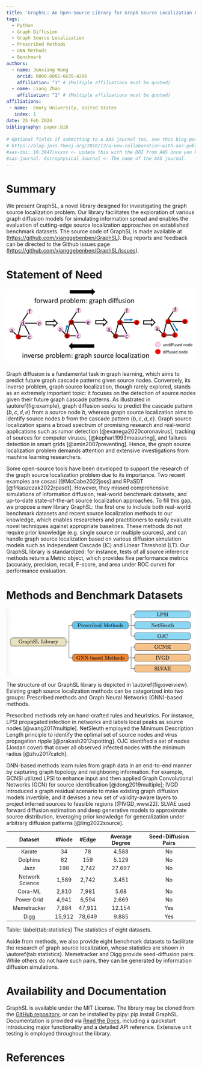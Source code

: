 ```yaml
---
title: 'GraphSL: An Open-Source Library for Graph Source Localization Approaches and Benchmark Datasets'
tags:
  - Python
  - Graph Diffusion
  - Graph Source Localization
  - Prescribed Methods
  - GNN Methods
  - Benchmark
authors:
  - name: Junxiang Wang
    orcid: 0000-0002-6635-4296
    affiliation: "1" # (Multiple affiliations must be quoted)
  - name: Liang Zhao
    affiliation: "1" # (Multiple affiliations must be quoted)
affiliations:
 - name:  Emory University, United States
   index: 1
date: 25 Feb 2024
bibliography: paper.bib

# Optional fields if submitting to a AAS journal too, see this blog post:
# https://blog.joss.theoj.org/2018/12/a-new-collaboration-with-aas-publishing
#aas-doi: 10.3847/xxxxx <- update this with the DOI from AAS once you know it.
#aas-journal: Astrophysical Journal <- The name of the AAS journal.
---
```


# Summary

We present GraphSL, a novel library designed for investigating the graph source localization problem. Our library facilitates the exploration of various graph diffusion models for simulating information spread and enables the evaluation of cutting-edge source localization approaches on established benchmark datasets. The source code of GraphSL is made available at (https://github.com/xianggebenben/GraphSL). Bug reports and feedback can be directed to the Github issues page (https://github.com/xianggebenben/GraphSL/issues).


# Statement of Need

![An example of graph source localization.\label{fig:example}](SL_example.png)

Graph diffusion is a fundamental task in graph learning, which aims to predict future graph cascade patterns given source nodes. Conversely, its inverse problem, graph source localization, though rarely explored, stands as an extremely important topic: it focuses on the detection of source nodes given their future graph cascade patterns. As illustrated in \autoref{fig:example}, graph diffusion seeks to predict the cascade pattern $\{b,c,d,e\}$ from a source node $b$, whereas graph source localization aims to identify source nodes $b$ from the cascade pattern $\{b,c,d,e\}$. Graph source localization spans a broad spectrum of promising research and real-world applications such as rumor detection [@evanega2020coronavirus], tracking of sources for computer viruses, [@kephart1993measuring], and failures detection in smart grids [@amin2007preventing]. Hence, the graph source localization problem demands attention and extensive investigations from machine learning researchers.

Some open-source tools have been developed to support the research of the graph source localization problem due to its importance. Two recent examples are cosasi [@McCabe2022joss] and RPaSDT [@frkaszczak2022rpasdt]. However, they missed comprehensive simulations of information diffusion, real-world benchmark datasets, and up-to-date state-of-the-art source localization approaches. To fill this gap, we propose a new library GraphSL: the first one to include both real-world benchmark datasets and recent source localization methods to our knowledge, which enables researchers and practitioners to easily evaluate novel techniques against appropriate baselines. These methods do not require prior knowledge (e.g. single source or multiple sources), and can handle graph source localization based on various diffusion simulation models such as Independent Cascade (IC) and Linear Threshold (LT). Our GraphSL library is standardized: for instance, tests of all source inference methods return a Metric object, which provides five performance metrics (accuracy, precision, recall, F-score, and area under ROC curve) for performance evaluation.

# Methods and Benchmark Datasets

![The hierarchical structure of our GraphSL library version 0.1.\label{fig:overview}](overview.png)

The structure of our GraphSL library is depicted in \autoref{fig:overview}. Existing graph source localization methods can be categorized into two groups: Prescribed methods and Graph Neural Networks (GNN)-based methods.

Prescribed methods rely on hand-crafted rules and heuristics. For instance, LPSI propagated infection in networks and labels local peaks as source nodes [@wang2017multiple]. NetSleuth employed the Minimum Description Length principle to identify the optimal set of source nodes and virus propagation ripple [@prakash2012spotting]. OJC identified a set of nodes (Jordan cover) that cover all observed infected nodes with the minimum radius [@zhu2017catch]. 

GNN-based methods learn rules from graph data in an end-to-end manner by capturing graph topology and neighboring information. For example, GCNSI utilized LPSI to enhance input and then applied Graph Convolutional Networks (GCN) for source identification [@dong2019multiple]; IVGD introduced a graph residual scenario to make existing graph diffusion models invertible, and it devises a new set of validity-aware layers to project inferred sources to feasible regions [@IVGD_www22]. SLVAE used forward diffusion estimation and deep generative models to approximate source distribution, leveraging prior knowledge for generalization under arbitrary diffusion patterns [@ling2022source].

|       Dataset      |  #Node |  #Edge | Average Degree | Seed-Diffusion Pairs |
|:------------------:|:------:|:------:|:--------------:|:--------------------------:|
|       Karate       |   34   |   78   |      4.588     |             No             |
|      Dolphins      |   62   |   159  |      5.129     |             No             |
|         Jazz       |   198  |  2,742 |     27.697     |             No             |
| Network   Science  |  1,589 |  2,742 |      3.451     |             No             |
|       Cora-ML      |  2,810 |  7,981 |      5.68      |             No             |
|    Power   Grid    |  4,941 |  6,594 |      2.669     |             No             |
|     Memetracker    |  7,884 | 47,911 |     12.154     |            Yes             |
|        Digg        | 15,912 | 78,649 |      9.885     |            Yes             |

Table: \label{tab:statistics} The statistics of eight datasets.

Aside from methods, we also provide eight benchmark datasets to facilitate the research of graph source localization, whose statistics are shown in \autoref{tab:statistics}. Memetracker and Digg provide seed-diffusion pairs. While others do not have such pairs, they can be generated by information diffusion simulations.

# Availability and Documentation

GraphSL is available under the MIT License. The library may be cloned from the [GitHub repository](https://github.com/xianggebenben/GraphSL), or can be installed by pipy: pip install GraphSL. Documentation is provided via [Read the Docs](https://graphsl.readthedocs.io/en/latest/index.html), including a quickstart introducing major functionality and a detailed API reference. Extensive unit testing is employed throughout the library. 

# References
